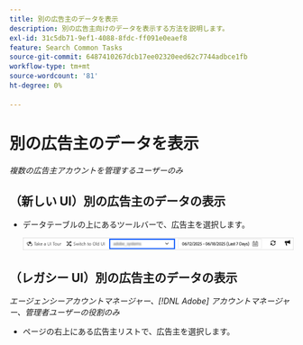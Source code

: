 ```yaml
---
title: 別の広告主のデータを表示
description: 別の広告主向けのデータを表示する方法を説明します。
exl-id: 31c5db71-9ef1-4088-8fdc-ff091e0eaef8
feature: Search Common Tasks
source-git-commit: 6487410267dcb17ee02320eed62c7744adbce1fb
workflow-type: tm+mt
source-wordcount: '81'
ht-degree: 0%

---
```


# 別の広告主のデータを表示

*複数の広告主アカウントを管理するユーザーのみ*

## （新しい UI）別の広告主のデータの表示

* データテーブルの上にあるツールバーで、広告主を選択します。

  ![&#x200B; ツールバーの広告主セレクター &#x200B;](/help/search-social-commerce/assets/advertiser-selector.png " ツールバーの広告主セレクター ")

## （レガシー UI）別の広告主のデータの表示

*エージェンシーアカウントマネージャー、[!DNL Adobe] アカウントマネージャー、管理者ユーザーの役割のみ*

* ページの右上にある広告主リストで、広告主を選択します。
